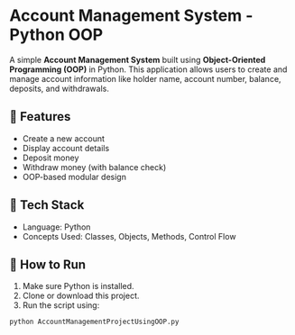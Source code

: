 # Account Management System - Python OOP

A simple **Account Management System** built using **Object-Oriented Programming (OOP)** in Python. This application allows users to create and manage account information like holder name, account number, balance, deposits, and withdrawals.

## 💼 Features

- Create a new account
- Display account details
- Deposit money
- Withdraw money (with balance check)
- OOP-based modular design

## 🧱 Tech Stack

- Language: Python
- Concepts Used: Classes, Objects, Methods, Control Flow

## 🚀 How to Run

1. Make sure Python is installed.
2. Clone or download this project.
3. Run the script using:

```bash
python AccountManagementProjectUsingOOP.py
